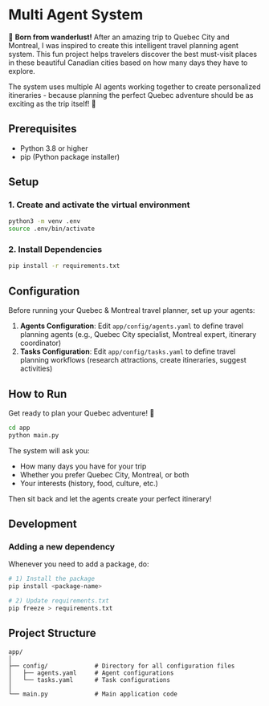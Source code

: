 # Multi Agent System

🏰 **Born from wanderlust!** After an amazing trip to Quebec City and Montreal, I was inspired to create this intelligent travel planning agent system. This fun project helps travelers discover the best must-visit places in these beautiful Canadian cities based on how many days they have to explore.

The system uses multiple AI agents working together to create personalized itineraries - because planning the perfect Quebec adventure should be as exciting as the trip itself! 🍁



## Prerequisites

- Python 3.8 or higher
- pip (Python package installer)

## Setup

### 1. Create and activate the virtual environment 

```bash
python3 -m venv .env
source .env/bin/activate
```

### 2. Install Dependencies

```bash
pip install -r requirements.txt
```

## Configuration

Before running your Quebec & Montreal travel planner, set up your agents:

1. **Agents Configuration**: Edit `app/config/agents.yaml` to define travel planning agents (e.g., Quebec City specialist, Montreal expert, itinerary coordinator)
2. **Tasks Configuration**: Edit `app/config/tasks.yaml` to define travel planning workflows (research attractions, create itineraries, suggest activities)

## How to Run

Get ready to plan your Quebec adventure! 🚀

```bash
cd app
python main.py
```

The system will ask you:
- How many days you have for your trip
- Whether you prefer Quebec City, Montreal, or both
- Your interests (history, food, culture, etc.)

Then sit back and let the agents create your perfect itinerary!

## Development

### Adding a new dependency

Whenever you need to add a package, do:

```bash
# 1) Install the package
pip install <package-name>

# 2) Update requirements.txt
pip freeze > requirements.txt
```

## Project Structure

```
app/
│
├── config/             # Directory for all configuration files
│   ├── agents.yaml     # Agent configurations
│   └── tasks.yaml      # Task configurations
│
└── main.py             # Main application code

